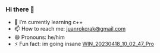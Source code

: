 ### Hi there 👋
- 🌱 I’m currently learning c++
- 📫 How to reach me: juanrokcrak@gmail.com
- 😄 Pronouns: he/him
- ⚡ Fun fact: im going insane
[WIN_20230418_10_02_47_Pro](https://github.com/juanrok/juanrok/assets/149642820/a1a7a492-632b-466a-9109-adefffc4fa08)

